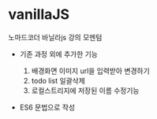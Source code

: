 # vanillaJS
노마드코더 바닐라js 강의 모멘텀


- 기존 과정 외에 추가한 기능
  1. 배경화면 이미지 url을 입력받아 변경하기
  2. todo list 일괄삭제
  3. 로컬스트리지에 저장된 이름 수정기능
  
- ES6 문법으로 작성
